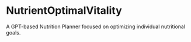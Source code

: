 # NutrientOptimalVitality
A GPT-based Nutrition Planner focused on optimizing individual nutritional goals.
